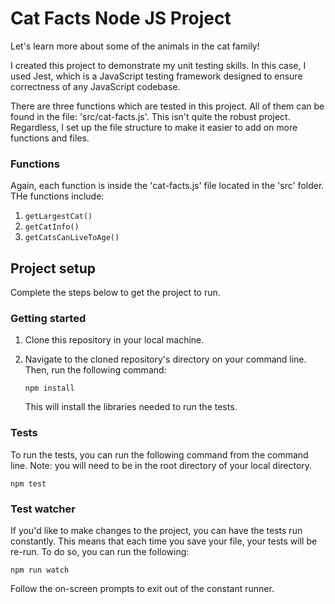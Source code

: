 # Cat Facts Node JS Project

Let's learn more about some of the animals in the cat
family!

I created this project to demonstrate my unit testing
skills. In this case, I used Jest, which is a JavaScript
testing framework designed to ensure correctness of any
JavaScript codebase.

There are three functions which are tested in this project.
All of them can be found in the file: 'src/cat-facts.js'.
This isn't quite the robust project. Regardless, I set up
the file structure to make it easier to add on more
functions and files.

### Functions

Again, each function is inside the 'cat-facts.js' file
located in the 'src' folder. THe functions include:

1. `getLargestCat()`
2. `getCatInfo()`
3. `getCatsCanLiveToAge()`

## Project setup

Complete the steps below to get the project to run.

### Getting started

1. Clone this repository in your local machine.

2. Navigate to the cloned repository's directory on your
   command line. Then, run the following command:

    ```
    npm install
    ```

    This will install the libraries needed to run the tests.

### Tests

To run the tests, you can run the following command from the
command line. Note: you will need to be in the root
directory of your local directory.

```
npm test
```

### Test watcher

If you'd like to make changes to the project, you can have
the tests run constantly. This means that each time you save
your file, your tests will be re-run. To do so, you can run
the following:

```
npm run watch
```

Follow the on-screen prompts to exit out of the constant
runner.
